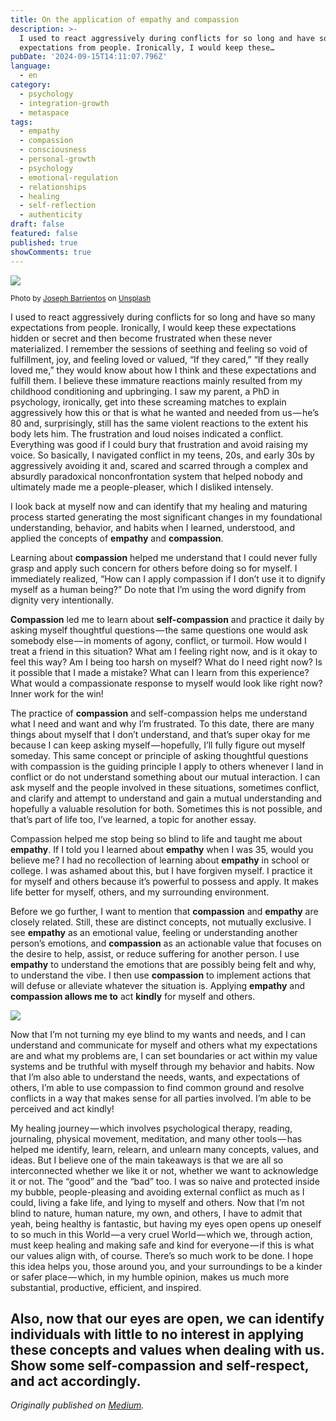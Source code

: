```yaml
---
title: On the application of empathy and compassion
description: >-
  I used to react aggressively during conflicts for so long and have so many
  expectations from people. Ironically, I would keep these…
pubDate: '2024-09-15T14:11:07.796Z'
language:
  - en
category:
  - psychology
  - integration-growth
  - metaspace
tags:
  - empathy
  - compassion
  - consciousness
  - personal-growth
  - psychology
  - emotional-regulation
  - relationships
  - healing
  - self-reflection
  - authenticity
draft: false
featured: false
published: true
showComments: true
---
```


![](https://cdn-images-1.medium.com/max/800/0*LGUj3QSKtde1imkk)

<small>Photo by [Joseph Barrientos](https://unsplash.com/@jbcreate_?utm_source=medium&utm_medium=referral) on [Unsplash](https://unsplash.com?utm_source=medium&utm_medium=referral)</small>

I used to react aggressively during conflicts for so long and have so many expectations from people. Ironically, I would keep these expectations hidden or secret and then become frustrated when these never materialized. I remember the sessions of seething and feeling so void of fulfillment, joy, and feeling loved or valued, “If they cared,” “If they really loved me,” they would know about how I think and these expectations and fulfill them. I believe these immature reactions mainly resulted from my childhood conditioning and upbringing. I saw my parent, a PhD in psychology, ironically, get into these screaming matches to explain aggressively how this or that is what he wanted and needed from us — he’s 80 and, surprisingly, still has the same violent reactions to the extent his body lets him. The frustration and loud noises indicated a conflict. Everything was good if I could bury that frustration and avoid raising my voice. So basically, I navigated conflict in my teens, 20s, and early 30s by aggressively avoiding it and, scared and scarred through a complex and absurdly paradoxical nonconfrontation system that helped nobody and ultimately made me a people-pleaser, which I disliked intensely.

I look back at myself now and can identify that my healing and maturing process started generating the most significant changes in my foundational understanding, behavior, and habits when I learned, understood, and applied the concepts of **empathy** and **compassion**.

Learning about **compassion** helped me understand that I could never fully grasp and apply such concern for others before doing so for myself. I immediately realized, “How can I apply compassion if I don’t use it to dignify myself as a human being?” Do note that I’m using the word dignify from dignity very intentionally.

**Compassion** led me to learn about **self-compassion** and practice it daily by asking myself thoughtful questions — the same questions one would ask somebody else — in moments of agony, conflict, or turmoil. How would I treat a friend in this situation? What am I feeling right now, and is it okay to feel this way? Am I being too harsh on myself? What do I need right now? Is it possible that I made a mistake? What can I learn from this experience? What would a compassionate response to myself would look like right now? Inner work for the win!

The practice of **compassion** and self-compassion helps me understand what I need and want and why I’m frustrated. To this date, there are many things about myself that I don’t understand, and that’s super okay for me because I can keep asking myself — hopefully, I’ll fully figure out myself someday. This same concept or principle of asking thoughtful questions with compassion is the guiding principle I apply to others whenever I land in conflict or do not understand something about our mutual interaction. I can ask myself and the people involved in these situations, sometimes conflict, and clarify and attempt to understand and gain a mutual understanding and hopefully a valuable resolution for both. Sometimes this is not possible, and that’s part of life too, I’ve learned, a topic for another essay.

Compassion helped me stop being so blind to life and taught me about **empathy**. If I told you I learned about **empathy** when I was 35, would you believe me? I had no recollection of learning about **empathy** in school or college. I was ashamed about this, but I have forgiven myself. I practice it for myself and others because it’s powerful to possess and apply. It makes life better for myself, others, and my surrounding environment.

Before we go further, I want to mention that **compassion** and **empathy** are closely related. Still, these are distinct concepts, not mutually exclusive. I see **empathy** as an emotional value, feeling or understanding another person’s emotions, and **compassion** as an actionable value that focuses on the desire to help, assist, or reduce suffering for another person. I use **empathy** to understand the emotions that are possibly being felt and why, to understand the vibe. I then use **compassion** to implement actions that will defuse or alleviate whatever the situation is. Applying **empathy** and **compassion allows me to** act **kindly** for myself and others.

![](https://cdn-images-1.medium.com/max/800/1*HV_HTbkyW0nvL_kQ66d7rw.jpeg)

Now that I’m not turning my eye blind to my wants and needs, and I can understand and communicate for myself and others what my expectations are and what my problems are, I can set boundaries or act within my value systems and be truthful with myself through my behavior and habits. Now that I’m also able to understand the needs, wants, and expectations of others, I’m able to use compassion to find common ground and resolve conflicts in a way that makes sense for all parties involved. I’m able to be perceived and act kindly!

My healing journey — which involves psychological therapy, reading, journaling, physical movement, meditation, and many other tools — has helped me identify, learn, relearn, and unlearn many concepts, values, and ideas. But I believe one of the main takeaways is that we are all so interconnected whether we like it or not, whether we want to acknowledge it or not. The “good” and the “bad” too. I was so naive and protected inside my bubble, people-pleasing and avoiding external conflict as much as I could, living a fake life, and lying to myself and others. Now that I’m not blind to nature, human nature, my own, and others, I have to admit that yeah, being healthy is fantastic, but having my eyes open opens up oneself to so much in this World — a very cruel World — which we, through action, must keep healing and making safe and kind for everyone — if this is what our values align with, of course. There’s so much work to be done. I hope this idea helps you, those around you, and your surroundings to be a kinder or safer place — which, in my humble opinion, makes us much more substantial, productive, efficient, and inspired.

Also, now that our eyes are open, we can identify individuals with little to no interest in applying these concepts and values when dealing with us. Show some self-compassion and self-respect, and act accordingly.
---

_Originally published on [Medium](https://medium.com/@wizards777/on-the-application-of-empathy-and-compassion-4da4330c0698)._
